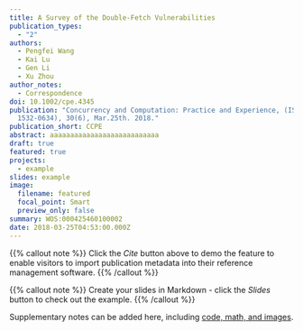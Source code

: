 ```yaml
---
title: A Survey of the Double-Fetch Vulnerabilities
publication_types:
  - "2"
authors:
  - Pengfei Wang
  - Kai Lu
  - Gen Li
  - Xu Zhou
author_notes:
  - Correspondence
doi: 10.1002/cpe.4345
publication: "Concurrency and Computation: Practice and Experience, (ISSN:
  1532-0634), 30(6), Mar.25th. 2018."
publication_short: CCPE
abstract: aaaaaaaaaaaaaaaaaaaaaaaaaaa
draft: true
featured: true
projects:
  - example
slides: example
image:
  filename: featured
  focal_point: Smart
  preview_only: false
summary: WOS:000425460100002
date: 2018-03-25T04:53:00.000Z
---
```



{{% callout note %}}
Click the *Cite* button above to demo the feature to enable visitors to import publication metadata into their reference management software.
{{% /callout %}}

{{% callout note %}}
Create your slides in Markdown - click the *Slides* button to check out the example.
{{% /callout %}}

Supplementary notes can be added here, including [code, math, and images](https://wowchemy.com/docs/writing-markdown-latex/).